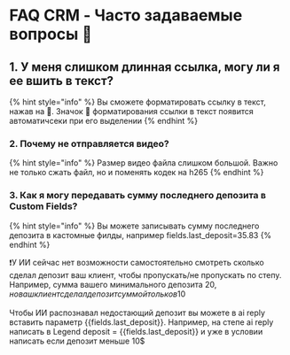 # FAQ CRM - Часто задаваемые вопросы 📍

## 1. У меня слишком длинная ссылка, могу ли я ее вшить в текст?

{% hint style="info" %}
Вы сможете форматировать ссылку в текст, нажав на 🔗.  Значок 🔗 форматирования ссылки в текст появится автоматичсеки при его выделении
{% endhint %}



### 2. Почему не отправляется видео?&#x20;

{% hint style="info" %}
Размер видео файла слишком большой. Важно не только сжать файл, но и поменять кодек на h265
{% endhint %}



### 3. Как я могу передавать сумму последнего депозита в Custom Fields?

{% hint style="info" %}
Вы можете записывать сумму последнего депозита в кастомные филды, например fields.last\_deposit=35.83
{% endhint %}

❗️У ИИ сейчас нет возможности самостоятельно смотреть сколько сделал депозит ваш клиент, чтобы пропускать/не пропускать по степу. Например, сумма вашего минимального депозита 20$, но ваш клиент сделал депозит суммой только в 10$\
\
Чтобы ИИ распознавал недостающий депозит вы можете в ai reply вставить параметр \{{fields.last\_deposit\}}. Например, на степе ai reply написать в Legend deposit = \{{fields.last\_deposit\}} и уже в условии написать если депозит меньше 10$

